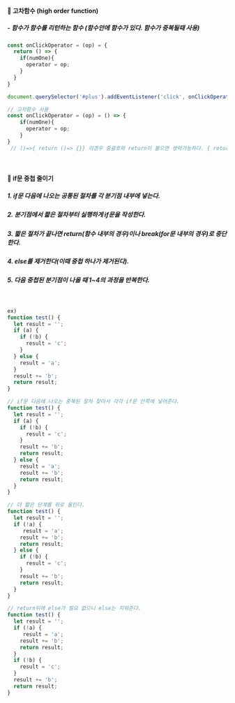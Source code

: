 #### 💭 고차함수 (high order function)
##### - 함수가 함수를 리턴하는 함수 (함수안에 함수가 있다. 함수가 중복될때 사용)

```javascript
const onClickOperator = (op) = {
  return () => {
    if(numOne){
      operator = op;
    }
  }
}

document.querySelector('#plus').addEventListener('click', onClickOperator('+'));

// 고차함수 사용
const onClickOperator = (op) = () => {
    if(numOne){
      operator = op;
    }
}
 // ()=>{ return ()=> {}} 이경우 중괄호와 return이 붙으면 생략가능하다. { return };제거
```

<br>

#### 💭 if문 중첩 줄이기
##### 1. if문 다음에 나오는 공통된 절차를 각 분기점 내부에 넣는다.
##### 2. 분기점에서 짧은 절차부터 실행하게 if문을 작성한다.
##### 3. 짧은 절차가 끝나면 return(함수 내부의 경우)이나 break(for문 내부의 경우)로 중단한다.
##### 4. else를 제거한다(이때 중첩 하나가 제거된다).
##### 5. 다음 중첩된 분기점이 나올 때 1~4의 과정을 반복한다.
<br>

```javascript
ex)
function test() {
  let result = '';
  if (a) {
    if (!b) {
      result = 'c';
    }
  } else {
    result = 'a';
  }
  result += 'b';
  return result;
}
```
```javascript
// if문 다음에 나오는 중복된 절차 찾아서 각각 if문 안쪽에 넣어준다.
function test() {
  let result = '';
  if (a) {
    if (!b) {
      result = 'c';
    }
    result += 'b';
    return result;
  } else {
    result = 'a';
    result += 'b';
    return result;
  }
}
``` 
```javascript
// 더 짧은 단계를 위로 올린다.
function test() {
  let result = '';
  if (!a) {
     result = 'a';
    result += 'b';
    return result; 
  } else {
    if (!b) {
      result = 'c';
    }
    result += 'b';
    return result;
  }
}
```
```javascript
// return뒤에 else가 필요 없으니 else는 지워준다.
function test() {
  let result = '';
  if (!a) {
     result = 'a';
    result += 'b';
    return result; 
  } 
  if (!b) {
    result = 'c';
  }
  result += 'b';
  return result;
}
```
<!-- 🍓🍑🍊🍋🍏🍎🍒🍇🍈🍍🍌💛💣💭💬🤡🙀🐶🔥⭐🌎♦️ -->